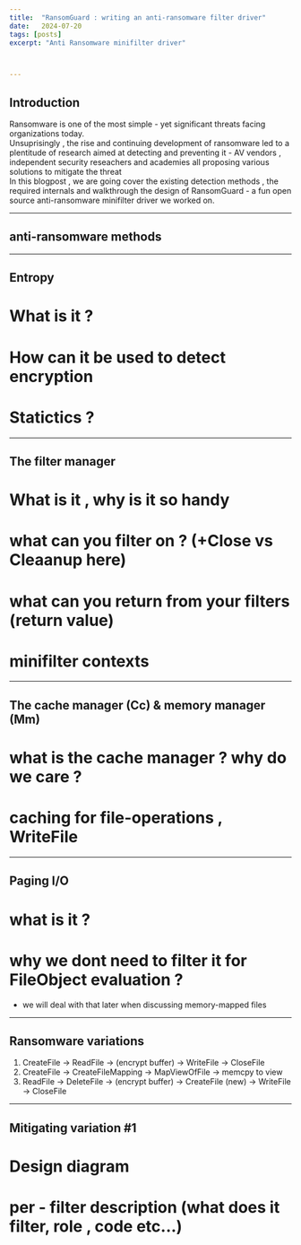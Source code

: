 ```yaml
---
title:  "RansomGuard : writing an anti-ransomware filter driver"
date:   2024-07-20
tags: [posts]
excerpt: "Anti Ransomware minifilter driver"



---
```

Introduction
---
Ransomware is one of the most simple - yet significant threats facing organizations today. <br />
Unsuprisingly , the rise and continuing development of ransomware led to a plentitude of research aimed at detecting and preventing it -  AV vendors , independent security reseachers and academies all proposing various solutions to mitigate the threat <br /> 
In this blogpost , we are going cover the existing detection methods , the required internals and walkthrough the design of RansomGuard - a fun open source anti-ransomware minifilter driver we worked on. <br />

---
anti-ransomware methods 
---


--- 
Entropy 
---

# What is it ? 

# How can it be used to detect encryption 

# Statictics ? 


--- 
The filter manager 
---

# What is it , why is it so handy 

# what can you filter on ? (+Close vs Cleaanup here) 

# what can you return from your filters (return value) 

# minifilter contexts 

--- 
The cache manager (Cc) & memory manager (Mm)
---
# what is the cache manager ? why do we care ? 

# caching for file-operations , WriteFile


--- 
Paging I/O 
--- 
# what is it ? 
# why we dont need to filter it for FileObject evaluation ? 
-  we will deal with that later when discussing memory-mapped files 

---
Ransomware variations 
--- 
1. CreateFile -> ReadFile -> (encrypt buffer) -> WriteFile -> CloseFile
2. CreateFile -> CreateFileMapping -> MapViewOfFile -> memcpy to view
3. ReadFile -> DeleteFile -> (encrypt buffer) -> CreateFile (new) -> WriteFile -> CloseFile


---
Mitigating variation #1 
---
# Design diagram 

# per - filter description (what does it filter, role , code etc...) 
